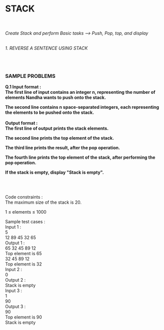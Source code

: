 # STACK
<br>
<br>
<i>Create Stack and perform Basic tasks --> Push, Pop,  top, and display</i>

<br>
<br>

<i>1. REVERSE A SENTENCE USING STACK</i>

<br>
<br>
<h3>SAMPLE PROBLEMS</h3>
<b>
Q.1
Input format :<br>
The first line of input contains an integer n, representing the number of elements Nandha wants to push onto the stack.<br>

The second line contains n space-separated integers, each representing the elements to be pushed onto the stack.<br>
<br>
Output format :<br>
The first line of output prints the stack elements.<br>

The second line prints the top element of the stack.<br>

The third line prints the result, after the pop operation.<br>

The fourth line prints the top element of the stack, after performing the pop operation.<br>

If the stack is empty, display "Stack is empty".<br></b>

<br>
<br>

Code constraints :<br>
The maximum size of the stack is 20.<br>

1 ≤ elements ≤ 1000<br>

Sample test cases :<br>
Input 1 :<br>
5<br>
12 89 45 32 65<br>
Output 1 :<br>
65 32 45 89 12 <br>
Top element is 65<br>
32 45 89 12 <br>
Top element is 32<br>
Input 2 :<br>
0<br>
Output 2 :<br>
Stack is empty<br>
Input 3 :<br>
1<br>
90<br>
Output 3 :<br>
90 <br>
Top element is 90<br>
Stack is empty<br>

